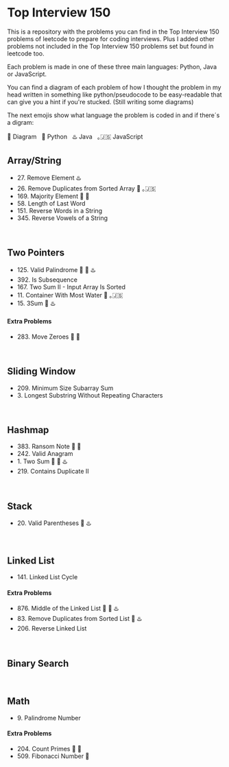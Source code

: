 <h1>Top Interview 150</h1>
<p>This is a repository with the problems you can find in the Top Interview 150 problems of leetcode to prepare for coding interviews.
Plus I added other problems not included in the Top Interview 150 problems set but found in leetcode too.</p>
<p>Each problem is made in one of these three main languages: Python, Java or JavaScript.</p>
<p>You can find a diagram of each problem of how I thought the problem in my head written in something like
python/pseudocode to be easy-readable that can give you a hint if you're stucked. (Still writing some diagrams)</p>
<p>The next emojis show what language the problem is coded in and if there´s a digram:</p>
<span>📝 Diagram</span>&nbsp;&nbsp;
<span>🐍 Python</span>&nbsp;&nbsp;
<span>♨️ Java</span>&nbsp;&nbsp;
<span>｡🇯‌🇸‌ JavaScript</span>&nbsp;&nbsp;
<br>

<h2>Array/String</h2>
<ul>
  <li>27. Remove Element ♨️</li>
  <li>26. Remove Duplicates from Sorted Array 🐍 ｡🇯‌🇸</li>
  <li>169. Majority Element 📝 🐍</li>
  <li>58. Length of Last Word</li>
  <li>151. Reverse Words in a String</li>
  <li>345. Reverse Vowels of a String</li>
</ul>
<br>

<h2>Two Pointers</h2>
<ul>
  <li>125. Valid Palindrome 📝 🐍 ♨️</li>
  <li>392. Is Subsequence</li>
  <li>167. Two Sum II - Input Array Is Sorted</li>
  <li>11. Container With Most Water 🐍 ｡🇯‌🇸</li>
  <li>15. 3Sum 🐍 ♨️</li>
</ul>
<h4>Extra Problems</h4>
<ul>
    <li>283. Move Zeroes 📝 🐍</li>
</ul>
<br>

<h2>Sliding Window</h2>
<ul>
  <li>209. Minimum Size Subarray Sum</li>
  <li>3. Longest Substring Without Repeating Characters</li>
</ul>
<br>

<h2>Hashmap</h2>
<ul>
  <li>383. Ransom Note 📝 🐍</li>
  <li>242. Valid Anagram</li>
  <li>1. Two Sum 📝 🐍 ♨️</li>
  <li>219. Contains Duplicate II</li>
</ul>
<br>

<h2>Stack</h2>
<ul>
  <li>20. Valid Parentheses 🐍 ♨️</li>
</ul>
<br>

<h2>Linked List</h2>
<ul>
  <li>141. Linked List Cycle</li>
</ul>
<h4>Extra Problems</h4>
<ul>
  <li>876. Middle of the Linked List 📝 🐍 ♨️</li>
  <li>83. Remove Duplicates from Sorted List 🐍 ♨️</li>
  <li>206. Reverse Linked List</li>
</ul>
<br>

<h2>Binary Search</h2>
<br>

<h2>Math</h2>
<ul>
  <li>9. Palindrome Number</li>
</ul>
<h4>Extra Problems</h4>
<ul>
  <li>204. Count Primes 📝 🐍</li>
  <li>509. Fibonacci Number 🐍</li>
</ul>

